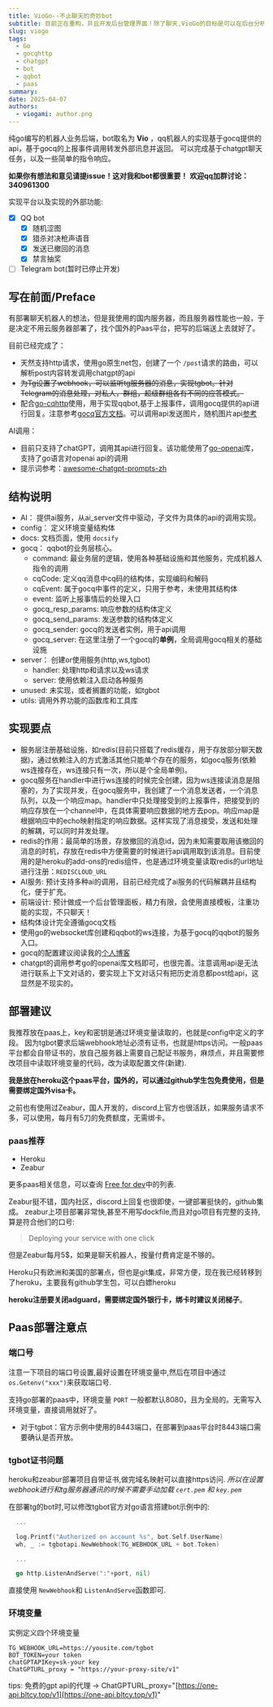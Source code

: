 ```yaml
---
title: VioGo--不止聊天的奇妙bot
subtitle: 目前正在重构，并且开发后台管理界面！除了聊天,VioGo的目标是可以在后台分析聊天数据的奇妙bot！
slug: viogo
tags:
  - Go
  - gocqhttp
  - chatgpt
  - bot
  - qqbot
  - paas
summary: 
date: 2025-04-07
authors:
  - viogami: author.png
---
```


纯go编写的机器人业务后端，bot取名为 **Vio** ，qq机器人的实现基于gocq提供的api，基于gocq的上报事件调用转发外部讯息并返回。
可以完成基于chatgpt聊天任务，以及一些简单的指令响应。

**如果你有想法和意见请提issue！这对我和bot都很重要！**
**欢迎qq加群讨论：340961300**

<!--more-->

实现平台以及实现的外部功能:

- [X] QQ bot
  - [X] 随机涩图
  - [X] 猎杀对决枪声语音
  - [X] 发送已撤回的消息
  - [X] 禁言抽奖
- [ ] Telegram bot(暂时已停止开发)

## 写在前面/Preface

有部署聊天机器人的想法，但是我使用的国内服务器，而且服务器性能也一般，于是决定不用云服务器部署了，找个国外的Paas平台，把写的后端送上去就好了。

目前已经完成了：

- 天然支持http请求，使用go原生net包，创建了一个 `/post`请求的路由，可以解析post内容转发调用chatgpt的api
- ~~为Tg设置了webhook，可以监听tg服务器的消息，实现tgbot。针对Telegram的消息处理，对私人，群组，超级群组各有不同的应答模式。~~
- 配合[go-cqhttp](https://github.com/Mrs4s/go-cqhttp)使用，用于实现qqbot,基于上报事件，调用gocq提供的api进行回复。注意参考[gocq官方文档](https://docs.go-cqhttp.org/reference/#websocket)。可以调用api发送图片，随机图片api[参考](https://api.lolicon.app/setu/v2)

AI调用：

- 目前只支持了chatGPT，调用其api进行回复。该功能使用了[go-openai](https://github.com/sashabaranov/go-openai)库，支持了go语言对openai api的调用
- 提示词参考：[awesome-chatgpt-prompts-zh](https://github.com/PlexPt/awesome-chatgpt-prompts-zh/blob/main/prompts-zh.json)

## 结构说明

- AI： 提供ai服务，从ai_server文件中驱动，子文件为具体的api的调用实现。
- config： 定义环境变量结构体
- docs: 文档页面，使用 `docsify`
- gocq： qqbot的业务层核心。
  - command: 最业务层的逻辑，使用各种基础设施和其他服务，完成机器人指令的调用
  - cqCode: 定义qq消息中cq码的结构体，实现编码和解码
  - cqEvent: 属于gocq中事件的定义，只用于参考，未使用其结构体
  - event: 监听上报事情后的处理入口
  - gocq_resp_params: 响应参数的结构体定义
  - gocq_send_params: 发送参数的结构体定义
  - gocq_sender: gocq的发送者实例，用于api调用
  - gocq_server: 在这里注册了一个gocq的**单例**，全局调用gocq相关的基础设施
- server： 创建or使用服务(http,ws,tgbot)
  - handler: 处理http和请求以及ws请求
  - server: 使用依赖注入启动各种服务
- unused: 未实现，或者搁置的功能，如tgbot
- utils: 调用外界功能的函数库和工具库

## 实现要点

- 服务层注册基础设施，如redis(目前只搭载了redis缓存，用于存放部分聊天数据)，通过依赖注入的方式激活其他只能单个存在的服务，如gocq服务(依赖ws连接存在，ws连接只有一次，所以是个全局单例)。
- gocq服务在handler中进行ws连接的时候完全创建，因为ws连接读消息是阻塞的，为了实现并发，在gocq服务中，我创建了一个消息发送者，一个消息队列，以及一个响应map。handler中只处理接受到的上报事件，把接受到的响应存放在一个channel中，在具体需要响应数据的地方去pop。响应map是根据响应中的echo映射指定的响应数据。这样实现了消息接受，发送和处理的解耦，可以同时并发处理。
- redis的作用：最简单的场景，存放撤回的消息id，因为未知需要取用该撤回的消息的时机，存放在redis中方便需要的时候进行api调用取到该消息。目前使用的是heroku的add-ons的redis组件，也是通过环境变量读取redis的url地址进行注册：`REDISCLOUD_URL`
- AI服务: 预计支持多种ai的调用，目前已经完成了ai服务的代码解耦并且结构化，便于扩充。
- 前端设计: 预计做成一个后台管理面板，精力有限，会使用直接模板，注重功能的实现，不只聊天！
- 结构体设计完全遵循gocq文档
- 使用go的websocket库创建和qqbot的ws连接，为基于gocq的qqbot的服务入口。
- gocq的配置建议阅读我的[个人博客](http://viogami.tech/index.php/blog/144/)
- chatgpt的调用参考go的openai库文档即可，也很完善。注意调用api是无法进行联系上下文对话的，要实现上下文对话只有把历史消息都post给api，这显然是不现实的。

## 部署建议

我推荐放在paas上，key和密钥是通过环境变量读取的，也就是config中定义的字段。
因为tgbot要求后端webhook地址必须有证书，也就是https访问。一般paas平台都会自带证书的，放自己服务器上需要自己配证书服务，麻烦点，并且需要修改项目中读取环境变量的代码，改为读取配置文件(新建).

**我是放在heroku这个paas平台，国外的，可以通过github学生包免费使用，但是需要绑定国外visa卡。**

之前也有使用过Zeabur，国人开发的，discord上官方也很活跃，如果服务请求不多，可以使用，每月有5刀的免费额度，无需绑卡。

### paas推荐

- Heroku
- Zeabur

 更多paas相关信息，可以查询 [Free for dev](https://github.com/ripienaar/free-for-dev)中的列表.

Zeabur挺不错，国内社区，discord上回复也很即使，一键部署挺快的，github集成。
zeabur上项目部署非常快,甚至不用写dockfile,而且对go项目有完整的支持,算是符合他们的口号:

> Deploying your service with one click

但是Zeabur每月5$，如果是聊天机器人，按量付费肯定是不够的。

Heroku只有欧洲和美国的部署点，但也是git集成，非常方便，现在我已经转移到了heroku，主要我有github学生包，可以白嫖heroku

**heroku注册要关闭adguard，需要绑定国外银行卡，绑卡时建议关闭梯子**。

## Paas部署注意点

### 端口号

注意一下项目的端口号设置,最好设置在环境变量中,然后在项目中通过 `os.Getenv("xxx")`来获取端口号.

支持go部署的paas中，环境变量 `PORT` 一般都默认8080，且为全局的。无需写入环境变量，直接调用就好了。

- 对于tgbot：官方示例中使用的8443端口，在部署到paas平台时8443端口需要确认是否开放。

### tgbot证书问题

heroku和zeabur部署项目自带证书,做完域名映射可以直接https访问.
*所以在设置webhook进行和tg服务器通讯的时候不需要手动加载 `cert.pem` 和 `key.pem`*

在部署tg的bot时,可以修改tgbot官方对go语言搭建bot示例中的:

```go
  ...

  log.Printf("Authorized on account %s", bot.Self.UserName)
  wh, _ := tgbotapi.NewWebhook(TG_WEBHOOK_URL + bot.Token)

  ...

  go http.ListenAndServe(":"+port, nil)
```

直接使用 `NewWebhook`和 `ListenAndServe`函数即可.

### 环境变量

实例定义四个环境变量

```env
TG_WEBHOOK_URL=https://yousite.com/tgbot
BOT_TOKEN=your token
chatGPTAPIKey=sk-your key
ChatGPTURL_proxy = "https://your-proxy-site/v1"
```

tips: 免费的gpt api的代理 -> ChatGPTURL_proxy="[https://one-api.bltcy.top/v1](https://one-api.bltcy.top/v1)"

<script src="https://giscus.app/client.js"
        data-repo="viogami/blog"
        data-repo-id="R_kgDOORWDyA"
        data-category="Announcements"
        data-category-id="DIC_kwDOORWDyM4Conxc"
        data-mapping="pathname"
        data-strict="0"
        data-reactions-enabled="1"
        data-emit-metadata="0"
        data-input-position="top"
        data-theme="preferred_color_scheme"
        data-lang="zh-CN"
        crossorigin="anonymous"
        async>
</script>
